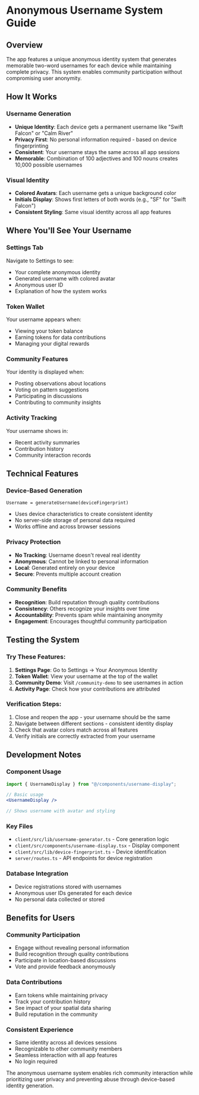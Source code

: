 # Anonymous Username System Guide

## Overview
The app features a unique anonymous identity system that generates memorable two-word usernames for each device while maintaining complete privacy. This system enables community participation without compromising user anonymity.

## How It Works

### Username Generation
- **Unique Identity**: Each device gets a permanent username like "Swift Falcon" or "Calm River"
- **Privacy First**: No personal information required - based on device fingerprinting
- **Consistent**: Your username stays the same across all app sessions
- **Memorable**: Combination of 100 adjectives and 100 nouns creates 10,000 possible usernames

### Visual Identity
- **Colored Avatars**: Each username gets a unique background color
- **Initials Display**: Shows first letters of both words (e.g., "SF" for "Swift Falcon")
- **Consistent Styling**: Same visual identity across all app features

## Where You'll See Your Username

### Settings Tab
Navigate to Settings to see:
- Your complete anonymous identity
- Generated username with colored avatar
- Anonymous user ID
- Explanation of how the system works

### Token Wallet
Your username appears when:
- Viewing your token balance
- Earning tokens for data contributions
- Managing your digital rewards

### Community Features
Your identity is displayed when:
- Posting observations about locations
- Voting on pattern suggestions
- Participating in discussions
- Contributing to community insights

### Activity Tracking
Your username shows in:
- Recent activity summaries
- Contribution history
- Community interaction records

## Technical Features

### Device-Based Generation
```
Username = generateUsername(deviceFingerprint)
```
- Uses device characteristics to create consistent identity
- No server-side storage of personal data required
- Works offline and across browser sessions

### Privacy Protection
- **No Tracking**: Username doesn't reveal real identity
- **Anonymous**: Cannot be linked to personal information  
- **Local**: Generated entirely on your device
- **Secure**: Prevents multiple account creation

### Community Benefits
- **Recognition**: Build reputation through quality contributions
- **Consistency**: Others recognize your insights over time
- **Accountability**: Prevents spam while maintaining anonymity
- **Engagement**: Encourages thoughtful community participation

## Testing the System

### Try These Features:
1. **Settings Page**: Go to Settings → Your Anonymous Identity
2. **Token Wallet**: View your username at the top of the wallet
3. **Community Demo**: Visit `/community-demo` to see usernames in action
4. **Activity Page**: Check how your contributions are attributed

### Verification Steps:
1. Close and reopen the app - your username should be the same
2. Navigate between different sections - consistent identity display
3. Check that avatar colors match across all features
4. Verify initials are correctly extracted from your username

## Development Notes

### Component Usage
```jsx
import { UsernameDisplay } from "@/components/username-display";

// Basic usage
<UsernameDisplay />

// Shows username with avatar and styling
```

### Key Files
- `client/src/lib/username-generator.ts` - Core generation logic
- `client/src/components/username-display.tsx` - Display component
- `client/src/lib/device-fingerprint.ts` - Device identification
- `server/routes.ts` - API endpoints for device registration

### Database Integration
- Device registrations stored with usernames
- Anonymous user IDs generated for each device
- No personal data collected or stored

## Benefits for Users

### Community Participation
- Engage without revealing personal information
- Build recognition through quality contributions
- Participate in location-based discussions
- Vote and provide feedback anonymously

### Data Contributions
- Earn tokens while maintaining privacy
- Track your contribution history
- See impact of your spatial data sharing
- Build reputation in the community

### Consistent Experience
- Same identity across all devices sessions
- Recognizable to other community members
- Seamless interaction with all app features
- No login required

The anonymous username system enables rich community interaction while prioritizing user privacy and preventing abuse through device-based identity generation.